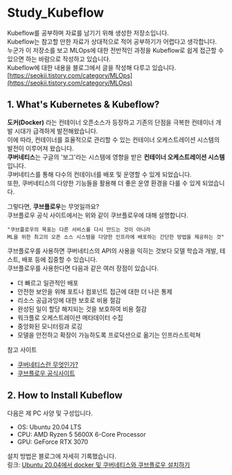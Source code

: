 # Study_Kubeflow
Kubeflow를 공부하며 자료를 남기기 위해 생성한 저장소입니다.  
Kubeflow는 참고할 만한 자료가 상대적으로 적어 공부하기가 어렵다고 생각합니다.  
누군가 이 저장소를 보고 MLOps에 대한 전반적인 과정을 Kubeflow로 쉽게 접근할 수 있으면 하는 바람으로 작성하고 있습니다.  
Kubeflow에 대한 내용을 블로그에서 글을 작성해 다루고 있습니다.  
[https://seokii.tistory.com/category/MLOps](https://seokii.tistory.com/category/MLOps)

## 1. What's Kubernetes & Kubeflow?
**도커(Docker)** 라는 컨테이너 오픈소스가 등장하고 기존의 단점을 극복한 컨테이너 개발 시대가 급격하게 발전해왔습니다.  
이에 따라, 컨테이너를 효율적으로 관리할 수 있는 컨테이너 오케스트레이션 시스템의 발전이 이루어져 왔습니다.  
**쿠버네티스**는 구글의 '보그'라는 시스템에 영향을 받은 **컨테이너 오케스트레이션 시스템**입니다.  
쿠버네티스를 통해 다수의 컨테이너를 배포 및 운영할 수 있게 되었습니다.  
또한, 쿠버네티스의 다양한 기능들을 활용해 더 좋은 운영 환경을 다룰 수 있게 되었습니다.  

그렇다면, **쿠브플로우**는 무엇일까요?  
쿠브플로우 공식 사이트에서는 위와 같이 쿠브플로우에 대해 설명합니다.  

    "쿠브플로우의 목표는 다른 서비스를 다시 만드는 것이 아니라  
    ML을 위한 최고의 오픈 소스 시스템을 다양한 인프라에 배포하는 간단한 방법을 제공하는 것"  

쿠브플로우를 사용하면 쿠버네티스의 API의 사용을 익히는 것보다 모델 학습과 개발, 테스트, 배포 등에 집중할 수 있습니다.  
쿠브플로우를 사용한다면 다음과 같은 여러 장점이 있습니다.
- 더 빠르고 일관적인 배포
- 안전한 보안을 위해 포트나 컴포넌트 접근에 대한 더 나은 통제
- 리소스 공급과잉에 대한 보호로 비용 절감
- 완성된 일이 할당 해지되는 것을 보호하여 비용 절감
- 워크플로 오케스트레이션 메타데이터 수집
- 중앙화된 모니터링과 로깅
- 모델을 안전하고 확장이 가능하도록 프로덕션으로 옮기는 인프라스트럭쳐

참고 사이트
- [쿠버네티스란 무엇인가?](https://kubernetes.io/ko/docs/concepts/overview/)  
- [쿠브플로우 공식사이트](https://www.kubeflow.org/)  

## 2. How to Install Kubeflow
다음은 제 PC 사양 및 구성입니다.
- OS: Ubuntu 20.04 LTS
- CPU: AMD Ryzen 5 5600X 6-Core Processor
- GPU: GeForce RTX 3070

설치 방법은 블로그에 자세히 기록했습니다.  
링크: [Ubuntu 20.04에서 docker 및 쿠버네티스와 쿠브플로우 설치하기](https://seokii.tistory.com/203)

